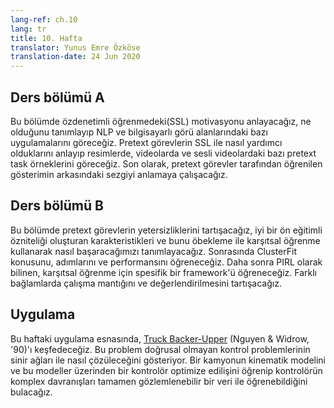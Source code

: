 ```yaml
---
lang-ref: ch.10
lang: tr
title: 10. Hafta
translator: Yunus Emre Özköse
translation-date: 24 Jun 2020
---
```


<!--
title: Week10
-->

## Ders bölümü A

Bu bölümde özdenetimli öğrenmedeki(SSL) motivasyonu anlayacağız, ne olduğunu tanımlayıp NLP ve bilgisayarlı görü alanlarındaki bazı uygulamalarını göreceğiz. Pretext görevlerin SSL ile nasıl yardımcı olduklarını anlayıp resimlerde, videolarda ve sesli videolardaki bazı pretext task örneklerini göreceğiz. Son olarak, pretext görevler tarafından öğrenilen gösterimin arkasındaki sezgiyi anlamaya çalışacağız.


## Ders bölümü B

Bu bölümde pretext görevlerin yetersizliklerini tartışacağız, iyi bir ön eğitimli özniteliği oluşturan karakteristikleri ve bunu öbekleme ile karşıtsal öğrenme kullanarak nasıl başaracağımızı tanımlayacağız. Sonrasında ClusterFit konusunu, adımlarını ve performansını öğreneceğiz. Daha sonra PIRL olarak bilinen, karşıtsal öğrenme için spesifik bir framework'ü öğreneceğiz. Farklı bağlamlarda çalışma mantığını ve değerlendirilmesini tartışacağız.

## Uygulama

Bu haftaki uygulama esnasında, [Truck Backer-Upper](http://neuro.bstu.by/ai/To-dom/My_research/Papers-2.1-done/RL-sparce-reward/9/Ref/truckbackerupper.pdf) (Nguyen & Widrow, '90)'ı keşfedeceğiz. Bu problem doğrusal olmayan kontrol problemlerinin sinir ağları ile nasıl çözüleceğini gösteriyor. Bir kamyonun kinematik modelini ve bu modeller üzerinden bir kontrolör optimize edilişini öğrenip kontrolörün komplex davranışları tamamen gözlemlenebilir bir veri ile öğrenebildiğini bulacağız.
